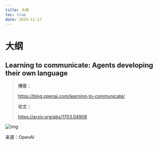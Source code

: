```yaml
---
title: 大纲
toc: true
date: 2019-11-17
---
```

# 大纲

## Learning to communicate: Agents developing their own language



> **博客：**
>
> https://blog.openai.com/learning-to-communicate/
>
> **论文：**
>
> https://arxiv.org/abs/1703.04908



![img](https://mmbiz.qpic.cn/mmbiz_png/ptp8P184xjyl2yLZ4z4iaZhPCia7T73uxADQ7XTTajQaQ4B9VwLskia939GiarRP9YXicZybH5f6hezFdO8icFY9duxw/640?wx_fmt=png&tp=webp&wxfrom=5&wx_lazy=1&wx_co=1)

来源：OpenAI
